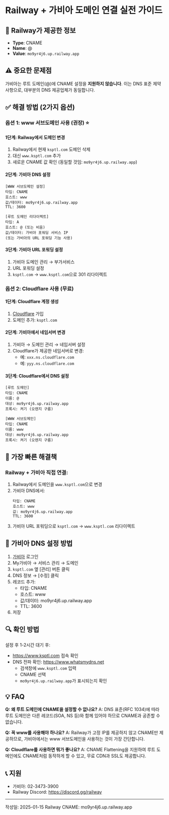 # Railway + 가비아 도메인 연결 실전 가이드

## 📌 Railway가 제공한 정보
- **Type**: CNAME
- **Name**: @
- **Value**: `mo9yr4j6.up.railway.app`

## ⚠️ 중요한 문제점
가비아는 루트 도메인(@)에 CNAME 설정을 **지원하지 않습니다**. 
이는 DNS 표준 제약사항으로, 대부분의 DNS 제공업체가 동일합니다.

## ✅ 해결 방법 (2가지 옵션)

### 옵션 1: www 서브도메인 사용 (권장) ⭐

#### 1단계: Railway에서 도메인 변경
1. Railway에서 현재 `ksptl.com` 도메인 삭제
2. 대신 `www.ksptl.com` 추가
3. 새로운 CNAME 값 확인 (동일할 것임: `mo9yr4j6.up.railway.app`)

#### 2단계: 가비아 DNS 설정
```
[WWW 서브도메인 설정]
타입: CNAME
호스트: www
값/데이터: mo9yr4j6.up.railway.app
TTL: 3600

[루트 도메인 리다이렉트]
타입: A
호스트: @ (또는 비움)
값/데이터: 가비아 포워딩 서비스 IP
(또는 가비아의 URL 포워딩 기능 사용)
```

#### 3단계: 가비아 URL 포워딩 설정
1. 가비아 도메인 관리 → 부가서비스
2. URL 포워딩 설정
3. `ksptl.com` → `www.ksptl.com`으로 301 리다이렉트

### 옵션 2: Cloudflare 사용 (무료)

#### 1단계: Cloudflare 계정 생성
1. [Cloudflare](https://cloudflare.com) 가입
2. 도메인 추가: `ksptl.com`

#### 2단계: 가비아에서 네임서버 변경
1. 가비아 → 도메인 관리 → 네임서버 설정
2. Cloudflare가 제공한 네임서버로 변경:
   - 예: `xxx.ns.cloudflare.com`
   - 예: `yyy.ns.cloudflare.com`

#### 3단계: Cloudflare에서 DNS 설정
```
[루트 도메인]
타입: CNAME
이름: @
대상: mo9yr4j6.up.railway.app
프록시: 켜기 (오렌지 구름)

[WWW 서브도메인]
타입: CNAME
이름: www
대상: mo9yr4j6.up.railway.app
프록시: 켜기 (오렌지 구름)
```

## 🎯 가장 빠른 해결책

### Railway + 가비아 직접 연결:
1. Railway에서 도메인을 `www.ksptl.com`으로 변경
2. 가비아 DNS에서:
   ```
   타입: CNAME
   호스트: www
   값: mo9yr4j6.up.railway.app
   TTL: 3600
   ```
3. 가비아 URL 포워딩으로 `ksptl.com` → `www.ksptl.com` 리다이렉트

## 📝 가비아 DNS 설정 방법

1. [가비아](https://www.gabia.com) 로그인
2. My가비아 → 서비스 관리 → 도메인
3. `ksptl.com` 옆 [관리] 버튼 클릭
4. DNS 정보 → [수정] 클릭
5. 레코드 추가:
   - 타입: CNAME
   - 호스트: www
   - 값/데이터: mo9yr4j6.up.railway.app
   - TTL: 3600
6. 저장

## 🔍 확인 방법

설정 후 1-2시간 대기 후:
- https://www.ksptl.com 접속 확인
- DNS 전파 확인: https://www.whatsmydns.net
  - 검색창에 `www.ksptl.com` 입력
  - CNAME 선택
  - `mo9yr4j6.up.railway.app`가 표시되는지 확인

## 💡 FAQ

**Q: 왜 루트 도메인에 CNAME을 설정할 수 없나요?**
A: DNS 표준(RFC 1034)에 따라 루트 도메인은 다른 레코드(SOA, NS 등)와 함께 있어야 하므로 CNAME과 공존할 수 없습니다.

**Q: 꼭 www를 사용해야 하나요?**
A: Railway가 고정 IP를 제공하지 않고 CNAME만 제공하므로, 가비아에서는 www 서브도메인을 사용하는 것이 가장 간단합니다.

**Q: Cloudflare를 사용하면 뭐가 좋나요?**
A: CNAME Flattening을 지원하여 루트 도메인에도 CNAME처럼 동작하게 할 수 있고, 무료 CDN과 SSL도 제공합니다.

## 📞 지원

- 가비아: 02-3473-3900
- Railway Discord: https://discord.gg/railway

---
작성일: 2025-01-15
Railway CNAME: mo9yr4j6.up.railway.app
